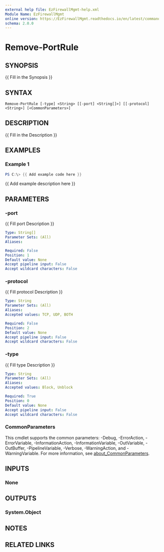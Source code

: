 ```yaml
---
external help file: EzFirewallMgmt-help.xml
Module Name: EzFirewallMgmt
online version: https://EzFirewallMgmt.readthedocs.io/en/latest/commands/Remove-PortRule
schema: 2.0.0
---
```


# Remove-PortRule

## SYNOPSIS
{{ Fill in the Synopsis }}

## SYNTAX

```
Remove-PortRule [-type] <String> [[-port] <String[]>] [[-protocol] <String>] [<CommonParameters>]
```

## DESCRIPTION
{{ Fill in the Description }}

## EXAMPLES

### Example 1
```powershell
PS C:\> {{ Add example code here }}
```

{{ Add example description here }}

## PARAMETERS

### -port
{{ Fill port Description }}

```yaml
Type: String[]
Parameter Sets: (All)
Aliases:

Required: False
Position: 1
Default value: None
Accept pipeline input: False
Accept wildcard characters: False
```

### -protocol
{{ Fill protocol Description }}

```yaml
Type: String
Parameter Sets: (All)
Aliases:
Accepted values: TCP, UDP, BOTH

Required: False
Position: 2
Default value: None
Accept pipeline input: False
Accept wildcard characters: False
```

### -type
{{ Fill type Description }}

```yaml
Type: String
Parameter Sets: (All)
Aliases:
Accepted values: Block, Unblock

Required: True
Position: 0
Default value: None
Accept pipeline input: False
Accept wildcard characters: False
```

### CommonParameters
This cmdlet supports the common parameters: -Debug, -ErrorAction, -ErrorVariable, -InformationAction, -InformationVariable, -OutVariable, -OutBuffer, -PipelineVariable, -Verbose, -WarningAction, and -WarningVariable. For more information, see [about_CommonParameters](http://go.microsoft.com/fwlink/?LinkID=113216).

## INPUTS

### None

## OUTPUTS

### System.Object
## NOTES

## RELATED LINKS
